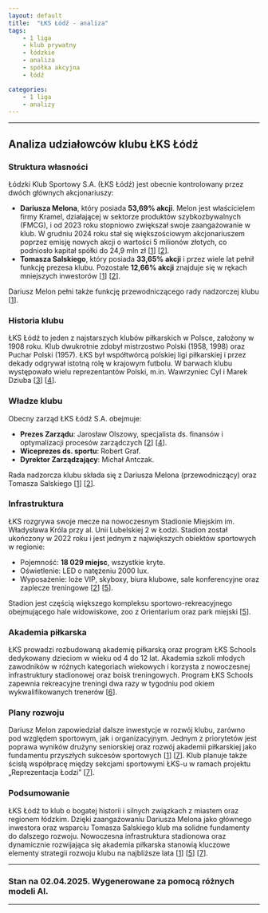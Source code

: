 ```yaml
---
layout: default
title:  "ŁKS Łódź - analiza"
tags: 
    - 1 liga
    - klub prywatny
    - łódzkie
    - analiza
    - spółka akcyjna
    - łódź

categories:
    - 1 liga
    - analizy
---
```


[1]: https://www.meczyki.pl/newsy/pilka-nozna/lks-ma-nowego-wlasciciela/257324
[2]: https://lkslodz.pl/klub/informacje-ogolne/
[3]: https://www.dziswlodzi.pl/poznaj-lodz/ciekawostki-o-lodzi/ciekawostki-sportowe/lodzki-klub-sportowy-dawniej-i-dzis--prawdziwa-historia-lks-u
[4]: https://uml.lodz.pl/aktualnosci/artykul/wielkie-zmiany-w-lks-tomasz-salski-nie-jest-juz-prezesem-klubu-id47379/2022/02/4/
[5]: https://lkslodz.pl/klub/stadion-krola/
[6]: https://lkslodz.pl/akademia/lks-schools/
[7]: https://uml.lodz.pl/aktualnosci-lodzpl/artykul-lodzpl/nowy-projekt-polaczyl-piec-sekcji-lodzkiego-klubu-sportowego-id112818/2025/03/4/
[8]: https://mzz.lodz.pl/files/public/aktualnosci/Polityka_rozwoju_sportu.pdf
[9]: https://lodz.pl/artykul/lks-lodz-inwestuje-w-przyszlosc-mlody-pomocnik-dolaczyl-do-druzyny-65723/
[10]: https://lkslodz.pl/aktualnosci/plan-przygotowan-lks-do-sezonu-2024-2025/


---
## Analiza udziałowców klubu ŁKS Łódź  

### **Struktura własności**  
Łódzki Klub Sportowy S.A. (ŁKS Łódź) jest obecnie kontrolowany przez dwóch głównych akcjonariuszy:  
- **Dariusza Melona**, który posiada **53,69% akcji**. Melon jest właścicielem firmy Kramel, działającej w sektorze produktów szybkozbywalnych (FMCG), i od 2023 roku stopniowo zwiększał swoje zaangażowanie w klub. W grudniu 2024 roku stał się większościowym akcjonariuszem poprzez emisję nowych akcji o wartości 5 milionów złotych, co podniosło kapitał spółki do 24,9 mln zł \[[1]\] \[[2]\].  
- **Tomasza Salskiego**, który posiada **33,65% akcji** i przez wiele lat pełnił funkcję prezesa klubu. Pozostałe **12,66% akcji** znajduje się w rękach mniejszych inwestorów \[[1]\] \[[2]\].  

Dariusz Melon pełni także funkcję przewodniczącego rady nadzorczej klubu \[[1]\].  

### **Historia klubu**  
ŁKS Łódź to jeden z najstarszych klubów piłkarskich w Polsce, założony w 1908 roku. Klub dwukrotnie zdobył mistrzostwo Polski (1958, 1998) oraz Puchar Polski (1957). ŁKS był współtwórcą polskiej ligi piłkarskiej i przez dekady odgrywał istotną rolę w krajowym futbolu. W barwach klubu występowało wielu reprezentantów Polski, m.in. Wawrzyniec Cyl i Marek Dziuba \[[3]\] \[[4]\].  

### **Władze klubu**  
Obecny zarząd ŁKS Łódź S.A. obejmuje:  
- **Prezes Zarządu**: Jarosław Olszowy, specjalista ds. finansów i optymalizacji procesów zarządczych \[[2]\] \[[4]\].  
- **Wiceprezes ds. sportu**: Robert Graf.  
- **Dyrektor Zarządzający**: Michał Antczak.  

Rada nadzorcza klubu składa się z Dariusza Melona (przewodniczący) oraz Tomasza Salskiego \[[1]\] \[[2]\].  

### **Infrastruktura**  
ŁKS rozgrywa swoje mecze na nowoczesnym Stadionie Miejskim im. Władysława Króla przy al. Unii Lubelskiej 2 w Łodzi. Stadion został ukończony w 2022 roku i jest jednym z największych obiektów sportowych w regionie:  
- Pojemność: **18 029 miejsc**, wszystkie kryte.  
- Oświetlenie: LED o natężeniu 2000 lux.  
- Wyposażenie: loże VIP, skyboxy, biura klubowe, sale konferencyjne oraz zaplecze treningowe \[[2]\] \[[5]\].  

Stadion jest częścią większego kompleksu sportowo-rekreacyjnego obejmującego hale widowiskowe, zoo z Orientarium oraz park miejski \[[5]\].  

### **Akademia piłkarska**  
ŁKS prowadzi rozbudowaną akademię piłkarską oraz program ŁKS Schools dedykowany dzieciom w wieku od 4 do 12 lat. Akademia szkoli młodych zawodników w różnych kategoriach wiekowych i korzysta z nowoczesnej infrastruktury stadionowej oraz boisk treningowych. Program ŁKS Schools zapewnia rekreacyjne treningi dwa razy w tygodniu pod okiem wykwalifikowanych trenerów \[[6]\].  

### **Plany rozwoju**  
Dariusz Melon zapowiedział dalsze inwestycje w rozwój klubu, zarówno pod względem sportowym, jak i organizacyjnym. Jednym z priorytetów jest poprawa wyników drużyny seniorskiej oraz rozwój akademii piłkarskiej jako fundamentu przyszłych sukcesów sportowych \[[1]\] \[[7]\]. Klub planuje także ścisłą współpracę między sekcjami sportowymi ŁKS-u w ramach projektu „Reprezentacja Łodzi” \[[7]\].  

### **Podsumowanie**  
ŁKS Łódź to klub o bogatej historii i silnych związkach z miastem oraz regionem łódzkim. Dzięki zaangażowaniu Dariusza Melona jako głównego inwestora oraz wsparciu Tomasza Salskiego klub ma solidne fundamenty do dalszego rozwoju. Nowoczesna infrastruktura stadionowa oraz dynamicznie rozwijająca się akademia piłkarska stanowią kluczowe elementy strategii rozwoju klubu na najbliższe lata \[[1]\] \[[5]\] \[[7]\].  

---

### Stan na 02.04.2025. Wygenerowane za pomocą różnych modeli AI.
---